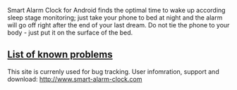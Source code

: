 Smart Alarm Clock for Android finds the optimal time to wake up according sleep stage monitoring; just take your phone to bed at night and the alarm will go off right after the end of your last dream.
Do not tie the phone to your body - just put it on the surface of the bed.

## [List of known problems](http://code.google.com/p/smart-alarm-clock/issues/list) ##

This site is currenly used for bug tracking.
User infomration, support and download: http://www.smart-alarm-clock.com
